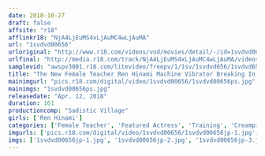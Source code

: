 ```yaml
---
date: 2018-10-27
draft: false
affsite: "r18"
afflinkr18: "NjA4LjEuMS4xLjAuMC4wLjAuMA"
url: "1svdvd00656"
urloriginal: "http://www.r18.com/videos/vod/movies/detail/-/id=1svdvd00656"
urlfinal: "http://media.r18.com/track/NjA4LjEuMS4xLjAuMC4wLjAuMA/videos/vod/movies/detail/-/id=1svdvd00656"
samplevid: "awspv3001.r18.com/litevideo/freepv/1/1sv/1svdvd656/1svdvd656_dmb_w.mp4"
title: "The New Female Teacher Ren Hinami Machine Vibrator Breaking In x Lust Awakening Iron Horse Torture x Danger Day Creampie Sex 15 Consecutive Cum Shots And It's All Squirting! Squirting! And More Squirting! 28"
mainimgurl: "pics.r18.com/digital/video/1svdvd00656/1svdvd00656ps.jpg"
mainimgs: "1svdvd00656ps.jpg"
releasedate: "Apr. 12, 2018"
duration: 161
productioncomp: "Sadistic Village"
girls: ['Ren Hinami']
categories: ['Female Teacher', 'Featured Actress', 'Training', 'Creampie', 'Squirting', 'Big Vibrator', 'Hi-Def']
imgurls: ['pics.r18.com/digital/video/1svdvd00656/1svdvd00656jp-1.jpg', 'pics.r18.com/digital/video/1svdvd00656/1svdvd00656jp-2.jpg', 'pics.r18.com/digital/video/1svdvd00656/1svdvd00656jp-3.jpg', 'pics.r18.com/digital/video/1svdvd00656/1svdvd00656jp-4.jpg', 'pics.r18.com/digital/video/1svdvd00656/1svdvd00656jp-5.jpg', 'pics.r18.com/digital/video/1svdvd00656/1svdvd00656jp-6.jpg', 'pics.r18.com/digital/video/1svdvd00656/1svdvd00656jp-7.jpg', 'pics.r18.com/digital/video/1svdvd00656/1svdvd00656jp-8.jpg', 'pics.r18.com/digital/video/1svdvd00656/1svdvd00656jp-9.jpg', 'pics.r18.com/digital/video/1svdvd00656/1svdvd00656jp-10.jpg', 'pics.r18.com/digital/video/1svdvd00656/1svdvd00656jp-11.jpg', 'pics.r18.com/digital/video/1svdvd00656/1svdvd00656jp-12.jpg', 'pics.r18.com/digital/video/1svdvd00656/1svdvd00656jp-13.jpg', 'pics.r18.com/digital/video/1svdvd00656/1svdvd00656jp-14.jpg', 'pics.r18.com/digital/video/1svdvd00656/1svdvd00656jp-15.jpg', 'pics.r18.com/digital/video/1svdvd00656/1svdvd00656jp-16.jpg', 'pics.r18.com/digital/video/1svdvd00656/1svdvd00656jp-17.jpg', 'pics.r18.com/digital/video/1svdvd00656/1svdvd00656jp-18.jpg', 'pics.r18.com/digital/video/1svdvd00656/1svdvd00656jp-19.jpg', 'pics.r18.com/digital/video/1svdvd00656/1svdvd00656jp-20.jpg']
imgs: ['1svdvd00656jp-1.jpg', '1svdvd00656jp-2.jpg', '1svdvd00656jp-3.jpg', '1svdvd00656jp-4.jpg', '1svdvd00656jp-5.jpg', '1svdvd00656jp-6.jpg', '1svdvd00656jp-7.jpg', '1svdvd00656jp-8.jpg', '1svdvd00656jp-9.jpg', '1svdvd00656jp-10.jpg', '1svdvd00656jp-11.jpg', '1svdvd00656jp-12.jpg', '1svdvd00656jp-13.jpg', '1svdvd00656jp-14.jpg', '1svdvd00656jp-15.jpg', '1svdvd00656jp-16.jpg', '1svdvd00656jp-17.jpg', '1svdvd00656jp-18.jpg', '1svdvd00656jp-19.jpg', '1svdvd00656jp-20.jpg']
---
```

